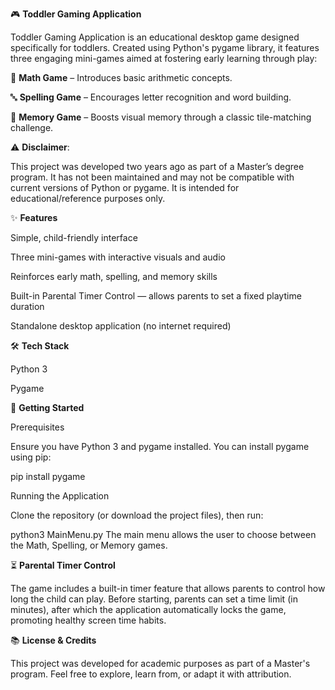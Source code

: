 🎮 **Toddler Gaming Application**

Toddler Gaming Application is an educational desktop game designed specifically for toddlers. Created using Python's pygame library, it features three engaging mini-games aimed at fostering early learning through play:

🧮 **Math Game** – Introduces basic arithmetic concepts.

🔤 **Spelling Game** – Encourages letter recognition and word building.

🧠 **Memory Game** – Boosts visual memory through a classic tile-matching challenge.

⚠️ **Disclaimer**:

This project was developed two years ago as part of a Master’s degree program. It has not been maintained and may not be compatible with current versions of Python or pygame. It is intended for educational/reference purposes only.

✨ **Features**

Simple, child-friendly interface

Three mini-games with interactive visuals and audio

Reinforces early math, spelling, and memory skills

Built-in Parental Timer Control — allows parents to set a fixed playtime duration

Standalone desktop application (no internet required)

🛠️ **Tech Stack**

Python 3

Pygame

🚀 **Getting Started**

Prerequisites

Ensure you have Python 3 and pygame installed. You can install pygame using pip:

pip install pygame

Running the Application

Clone the repository (or download the project files), then run:

python3 MainMenu.py
The main menu allows the user to choose between the Math, Spelling, or Memory games.

⏳ **Parental Timer Control**

The game includes a built-in timer feature that allows parents to control how long the child can play. Before starting, parents can set a time limit (in minutes), after which the application automatically locks the game, promoting healthy screen time habits.

📚 **License & Credits**

This project was developed for academic purposes as part of a Master's program.
Feel free to explore, learn from, or adapt it with attribution.
